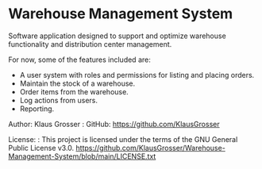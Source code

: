 
# Warehouse Management System
Software application designed to support and optimize warehouse functionality and distribution center management.

For now, some of the features included are:

-   A user system with roles and permissions for listing and placing orders.
-   Maintain the stock of a warehouse.
-   Order items from the warehouse.
-   Log actions from users.
-   Reporting.

Author: Klaus Grosser
: GitHub: https://github.com/KlausGrosser

License: 
: This project is licensed under the terms of the GNU General Public License v3.0.
https://github.com/KlausGrosser/Warehouse-Management-System/blob/main/LICENSE.txt
